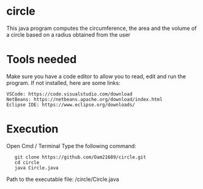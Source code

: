 # circle

This java program computes the circumference, the area and the volume of a circle based on a radius obtained from the user

# Tools needed

Make sure you have a code editor to allow you to read, edit and run the program.
If not installed, here are some links:

    VSCode: https://code.visualstudio.com/download
    NetBeans: https://netbeans.apache.org/download/index.html
    Eclipse IDE: https://www.eclipse.org/downloads/

# Execution

Open Cmd / Terminal
Type the following command:

  
       git clone https://github.com/Oam21689/circle.git
       cd circle
       java Circle.java

Path to the executable file: /circle/Circle.java
